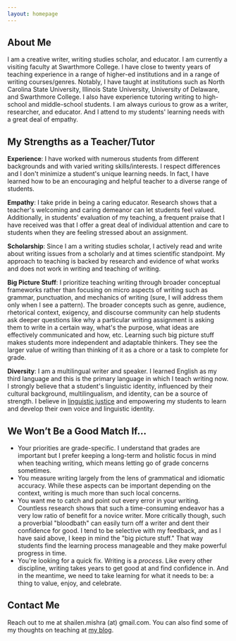 ```yaml
---
layout: homepage
---
```


## About Me

I am a creative writer, writing studies scholar, and educator.  I am currently a visiting faculty at Swarthmore College. I have close to twenty years of teaching experience in a range of higher-ed institutions and in a range of writing courses/genres. Notably, I have taught at institutions such as North Carolina State University, Illinois State University, University of Delaware, and Swarthmore College. I also have experience tutoring writing to high-school and middle-school students. I am always curious to grow as a writer, researcher, and educator. And I attend to my students' learning needs with a great deal of empathy.


## My Strengths as a Teacher/Tutor

**Experience**: I have worked with numerous students from different backgrounds and with varied writing skills/interests. I respect differences and I don't minimize a student's unique learning needs. In fact, I have learned how to be an encouraging and helpful teacher to a diverse range of students.

**Empathy**: I take pride in being a caring educator. Research shows that a teacher's welcoming and caring demeanor can let students feel valued. Additionally, in students' evaluation of my teaching, a frequent praise that I have received was that I offer a great deal of individual attention and care to students when they are feeling stressed about an assignment. 

**Scholarship**: Since I am a writing studies scholar, I actively read and write about writing issues from a scholarly and at times scientific standpoint. My approach to teaching is backed by research and evidence of what works and does not work in writing and teaching of writing.  

**Big Picture Stuff**: I prioritize teaching writing through broader conceptual frameworks rather than focusing on micro aspects of writing such as grammar, punctuation, and mechanics of writing (sure, I will address them only when I see a pattern). The broader concepts such as genre, audience, rhetorical context, exigency, and discourse community can help students ask deeper questions like why a particular writing assignment is asking them to write in a certain way, what's the purpose, what ideas are effectively communicated and how, etc. Learning such big picture stuff makes students more independent and adaptable thinkers. They see the larger value of writing than thinking of it as a chore or a task to complete for grade. 

**Diversity**: I am a multilingual writer and speaker. I learned English as my third language and this is the primary language in which I teach writing now. I strongly believe that a student's linguistic identity, influenced by their cultural background, multilingualism, and identity, can be a source of strength. I believe in [linguistic justice](https://criminal-justice.ecu.edu/wp-content/pv-uploads/sites/72/2023/03/Linguistic-Justice.pdf) and empowering my students to learn and develop their own voice and linguistic identity. 


## We Won’t Be a Good Match If…

- Your priorities are grade-specific. I understand that grades are important but I prefer keeping a long-term and holistic focus in mind when teaching writing, which means letting go of grade concerns sometimes.
- You measure writing largely from the lens of grammatical and idiomatic accuracy. While these aspects can be important depending on the context, writing is much more than such local concerns. 
- You want me to catch and point out every error in your writing. Countless research shows that such a time-consuming endeavor has a very low ratio of benefit for a novice writer. More critically though, such a proverbial "bloodbath" can easily turn off a writer and dent their confidence for good. I tend to be selective with my feedback, and as I have said above, I keep in mind the "big picture stuff." That way students find the learning process manageable and they make powerful progress in time.
- You're looking for a quick fix. Writing is a _process_. Like every other discipline, writing takes years to get good at and find confidence in. And in the meantime, we need to take learning for what it needs to be: a thing to value, enjoy, and celebrate.  


## Contact Me

Reach out to me at shailen.mishra (at) gmail.com. You can also find some of my thoughts on teaching at [my blog](https://shailenmishra.com/category/#/teaching). 


